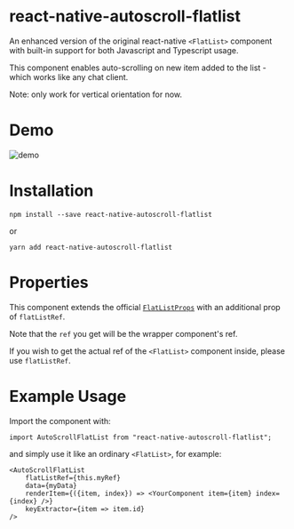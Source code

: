# react-native-autoscroll-flatlist

An enhanced version of the original react-native `<FlatList>` component with built-in support for both Javascript and Typescript usage.

This component enables auto-scrolling on new item added to the list - which works like any chat client.

Note: only work for vertical orientation for now.

# Demo

![demo](https://github.com/RageBill/react-native-autoscroll-flatlist/blob/master/demo.gif?raw=true)

# Installation

```
npm install --save react-native-autoscroll-flatlist
```

or

```
yarn add react-native-autoscroll-flatlist
```

# Properties

This component extends the official [`FlatListProps`](https://facebook.github.io/react-native/docs/flatlist) with an additional prop of `flatListRef`.

Note that the `ref` you get will be the wrapper component's ref.

If you wish to get the actual ref of the `<FlatList>` component inside, please use `flatListRef`.

# Example Usage

Import the component with:

```
import AutoScrollFlatList from "react-native-autoscroll-flatlist";
```

and simply use it like an ordinary `<FlatList>`, for example:

```
<AutoScrollFlatList
    flatListRef={this.myRef}
    data={myData}
    renderItem={({item, index}) => <YourComponent item={item} index={index} />}
    keyExtractor={item => item.id}
/>
```
